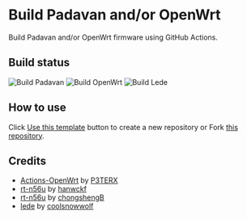 # Build Padavan and/or OpenWrt

Build Padavan and/or OpenWrt firmware using GitHub Actions.

## Build status

![Build Padavan](https://github.com/vietanhbui2000/Build-Padavan-OpenWrt/workflows/Build%20Padavan/badge.svg)
![Build OpenWrt](https://github.com/vietanhbui2000/Build-Padavan-OpenWrt/workflows/Build%20OpenWrt/badge.svg)
![Build Lede](https://github.com/vietanhbui2000/Build-Padavan-OpenWrt/workflows/Build%20Lede/badge.svg)

## How to use

Click [Use this template](https://github.com/vietanhbui2000/Build-Padavan-OpenWrt/generate) button to create a new repository or Fork [this repository](https://github.com/vietanhbui2000/Build-Padavan-OpenWrt).

## Credits

- [Actions-OpenWrt](https://github.com/P3TERX/Actions-OpenWrt) by [P3TERX](https://github.com/P3TERX)
- [rt-n56u](https://github.com/hanwckf/rt-n56u) by [hanwckf](https://github.com/hanwckf)
- [rt-n56u](https://github.com/chongshengB/rt-n56u) by [chongshengB](https://github.com/chongshengB)
- [lede](https://github.com/coolsnowwolf/lede) by [coolsnowwolf](https://github.com/coolsnowwolf)

